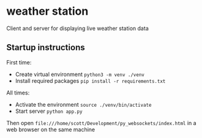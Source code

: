 # weather station
Client and server for displaying live weather station data

## Startup instructions

First time:
- Create virtual environment `python3 -m venv ./venv`
- Install required packages `pip install -r requirements.txt`

All times:
- Activate the environment `source ./venv/bin/activate`
- Start server `python app.py`

Then open `file:///home/scott/Development/py_websockets/index.html` in a web browser on the same machine
